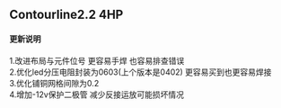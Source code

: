 ## Contourline2.2 4HP  
#### 更新说明  
1.改进布局与元件位号 更容易手焊 也容易排查错误  
2.优化led分压电阻封装为0603(上个版本是0402) 更容易买到也更容易焊接  
3.优化铺铜网格间隙为0.2  
4.增加-12v保护二极管 减少反接运放可能损坏情况